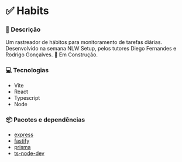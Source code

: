 
# ✅ **Habits**

### 💬 Descrição

Um rastreador de hábitos para monitoramento de tarefas diárias. Desenvolvido na semana NLW Setup, pelos tutores Diego Fernandes e Rodrigo Gonçalves. 🚧 Em Construção.

### 💻 Tecnologias

* Vite
* React
* Typescript
* Node

### 📦 Pacotes e dependências

* [express](https://expressjs.com/)
* [fastify](https://www.fastify.io/)
* [prisma](https://www.prisma.io/)
* [ts-node-dev](https://www.npmjs.com/package/ts-node-dev)

